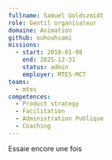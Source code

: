 ```yaml
---
fullname: Samuel Goldszmidt
role: Gentil organisateur
domaine: Animation
github: ouhouhsami
missions:
  - start: 2018-01-08
    end: 2025-12-31
    status: admin
    employer: MTES-MCT
teams:
  - mtes
competences:
  - Product strategy
  - Facilitation
  - Administration Publique
  - Coaching
---
```

Essaie encore une fois